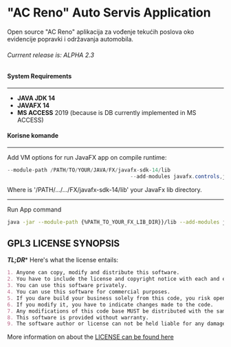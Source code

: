 

# "AC Reno" Auto Servis Application
Open source "AC Reno" aplikacija za vođenje tekućih poslova oko evidencije 
popravki i održavanja automobila.

###### Currrent release is: ALPHA 2.3

#### System Requirements

---
- **JAVA JDK 14**
- **JAVAFX 14**
- **MS ACCESS** 2019 (because is DB currently implemented in MS ACCESS)

#### Korisne komande

---
Add VM options for run JavaFX app on compile runtime:

```java
--module-path /PATH/TO/YOUR/JAVA/FX/javafx-sdk-14/lib 
                                        --add-modules javafx.controls,javafx.fxml
```


Where is '/PATH/.../.../FX/javafx-sdk-14/lib'  your JavaFx lib directory.

---
Run App command
```bash
java -jar --module-path {%PATH_TO_YOUR_FX_LIB_DIR}}/lib --add-modules javafx.controls,javafx.fxml ACReno.jar
```

 GPL3 LICENSE SYNOPSIS
---

**_TL;DR_*** Here's what the license entails:

```markdown
1. Anyone can copy, modify and distribute this software.
2. You have to include the license and copyright notice with each and every distribution.
3. You can use this software privately.
4. You can use this software for commercial purposes.
5. If you dare build your business solely from this code, you risk open-sourcing the whole code base.
6. If you modify it, you have to indicate changes made to the code.
7. Any modifications of this code base MUST be distributed with the same license, GPLv3.
8. This software is provided without warranty.
9. The software author or license can not be held liable for any damages inflicted by the software.
```

More information on about the [LICENSE can be found here](https://github.com/acrenoai/ACRenoApp/blob/dev-1.0/LICENSE.md)
